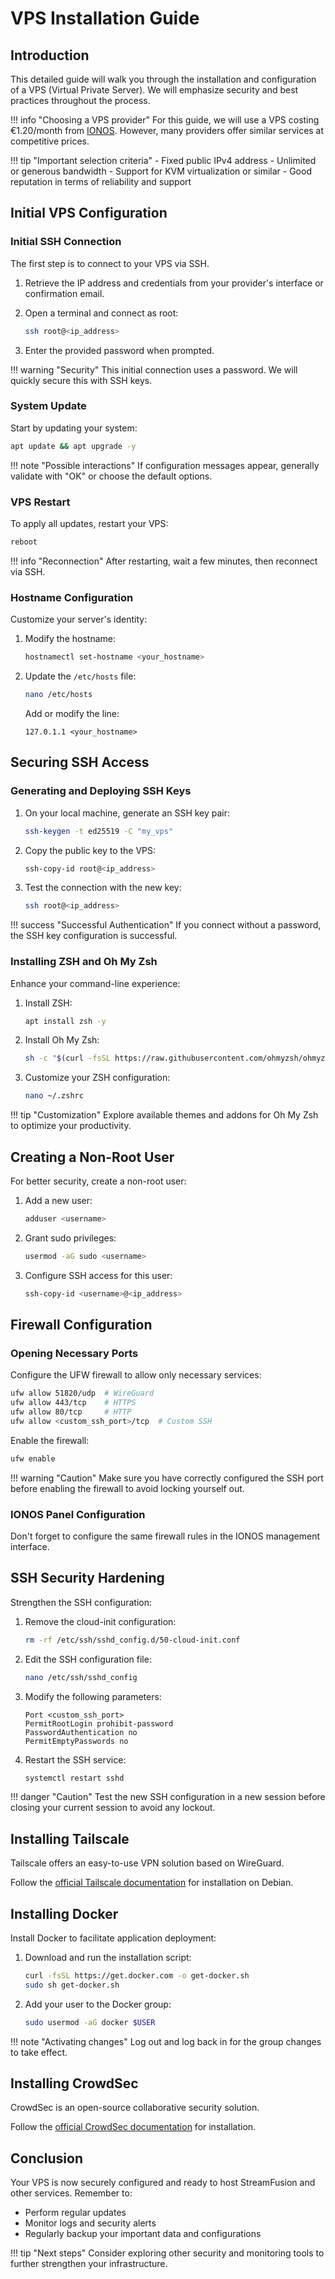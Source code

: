 # VPS Installation Guide

## Introduction

This detailed guide will walk you through the installation and configuration of a VPS (Virtual Private Server). We will emphasize security and best practices throughout the process.

!!! info "Choosing a VPS provider"
    For this guide, we will use a VPS costing €1.20/month from [IONOS](https://www.ionos.fr/serveur-cloud). However, many providers offer similar services at competitive prices.

!!! tip "Important selection criteria"
    - Fixed public IPv4 address
    - Unlimited or generous bandwidth
    - Support for KVM virtualization or similar
    - Good reputation in terms of reliability and support

## Initial VPS Configuration

### Initial SSH Connection

The first step is to connect to your VPS via SSH.

1. Retrieve the IP address and credentials from your provider's interface or confirmation email.
2. Open a terminal and connect as root:

   ```bash
   ssh root@<ip_address>
   ```

3. Enter the provided password when prompted.

!!! warning "Security"
    This initial connection uses a password. We will quickly secure this with SSH keys.

### System Update

Start by updating your system:

```bash
apt update && apt upgrade -y
```

!!! note "Possible interactions"
    If configuration messages appear, generally validate with "OK" or choose the default options.

### VPS Restart

To apply all updates, restart your VPS:

```bash
reboot
```

!!! info "Reconnection"
    After restarting, wait a few minutes, then reconnect via SSH.

### Hostname Configuration

Customize your server's identity:

1. Modify the hostname:
   ```bash
   hostnamectl set-hostname <your_hostname>
   ```

2. Update the `/etc/hosts` file:
   ```bash
   nano /etc/hosts
   ```
   Add or modify the line:
   ```
   127.0.1.1 <your_hostname>
   ```

## Securing SSH Access

### Generating and Deploying SSH Keys

1. On your local machine, generate an SSH key pair:
   ```bash
   ssh-keygen -t ed25519 -C "my_vps"
   ```

2. Copy the public key to the VPS:
   ```bash
   ssh-copy-id root@<ip_address>
   ```

3. Test the connection with the new key:
   ```bash
   ssh root@<ip_address>
   ```

!!! success "Successful Authentication"
    If you connect without a password, the SSH key configuration is successful.

### Installing ZSH and Oh My Zsh

Enhance your command-line experience:

1. Install ZSH:
   ```bash
   apt install zsh -y
   ```

2. Install Oh My Zsh:
   ```bash
   sh -c "$(curl -fsSL https://raw.githubusercontent.com/ohmyzsh/ohmyzsh/master/tools/install.sh)"
   ```

3. Customize your ZSH configuration:
   ```bash
   nano ~/.zshrc
   ```

!!! tip "Customization"
    Explore available themes and addons for Oh My Zsh to optimize your productivity.

## Creating a Non-Root User

For better security, create a non-root user:

1. Add a new user:
   ```bash
   adduser <username>
   ```

2. Grant sudo privileges:
   ```bash
   usermod -aG sudo <username>
   ```

3. Configure SSH access for this user:
   ```bash
   ssh-copy-id <username>@<ip_address>
   ```

## Firewall Configuration

### Opening Necessary Ports

Configure the UFW firewall to allow only necessary services:

```bash
ufw allow 51820/udp  # WireGuard
ufw allow 443/tcp    # HTTPS
ufw allow 80/tcp     # HTTP
ufw allow <custom_ssh_port>/tcp  # Custom SSH
```

Enable the firewall:

```bash
ufw enable
```

!!! warning "Caution"
    Make sure you have correctly configured the SSH port before enabling the firewall to avoid locking yourself out.

### IONOS Panel Configuration

Don't forget to configure the same firewall rules in the IONOS management interface.

## SSH Security Hardening

Strengthen the SSH configuration:

1. Remove the cloud-init configuration:
   ```bash
   rm -rf /etc/ssh/sshd_config.d/50-cloud-init.conf
   ```

2. Edit the SSH configuration file:
   ```bash
   nano /etc/ssh/sshd_config
   ```

3. Modify the following parameters:
   ```
   Port <custom_ssh_port>
   PermitRootLogin prohibit-password
   PasswordAuthentication no
   PermitEmptyPasswords no
   ```

4. Restart the SSH service:
   ```bash
   systemctl restart sshd
   ```

!!! danger "Caution"
    Test the new SSH configuration in a new session before closing your current session to avoid any lockout.

## Installing Tailscale

Tailscale offers an easy-to-use VPN solution based on WireGuard.

Follow the [official Tailscale documentation](https://tailscale.com/kb/1085/install-debian/) for installation on Debian.

## Installing Docker

Install Docker to facilitate application deployment:

1. Download and run the installation script:
   ```bash
   curl -fsSL https://get.docker.com -o get-docker.sh
   sudo sh get-docker.sh
   ```

2. Add your user to the Docker group:
   ```bash
   sudo usermod -aG docker $USER
   ```

!!! note "Activating changes"
    Log out and log back in for the group changes to take effect.

## Installing CrowdSec

CrowdSec is an open-source collaborative security solution.

Follow the [official CrowdSec documentation](https://doc.crowdsec.net/docs/getting_started/installation/) for installation.

## Conclusion

Your VPS is now securely configured and ready to host StreamFusion and other services. Remember to:

- Perform regular updates
- Monitor logs and security alerts
- Regularly backup your important data and configurations

!!! tip "Next steps"
    Consider exploring other security and monitoring tools to further strengthen your infrastructure.